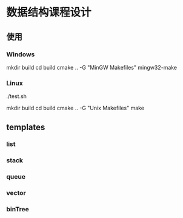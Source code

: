 # 数据结构课程设计

## 使用


### Windows
mkdir build
cd build
cmake .. -G "MinGW Makefiles"
mingw32-make

### Linux
./test.sh

mkdir build
cd build
cmake .. -G "Unix Makefiles"
make

## templates
### list
### stack
### queue
### vector
### binTree

